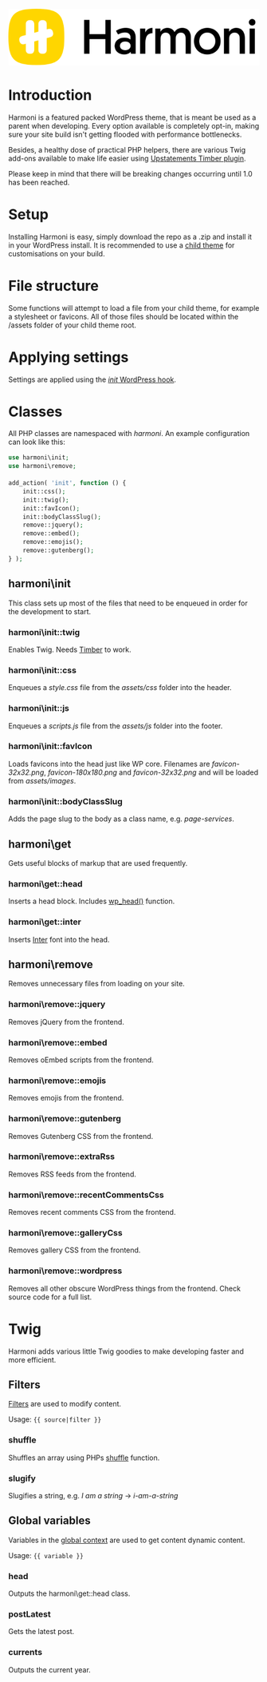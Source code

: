 ![logo](assets/images/logoGithub.svg)

# Introduction
Harmoni is a featured packed WordPress theme, that is meant be used as a parent when developing. Every option available is completely opt-in, making sure your site build isn't getting flooded with performance bottlenecks.

Besides, a healthy dose of practical PHP helpers, there are various Twig add-ons available to make life easier using [Upstatements Timber plugin](https://www.upstatement.com/timber/).

Please keep in mind that there will be breaking changes occurring until 1.0 has been reached.

# Setup
Installing Harmoni is easy, simply download the repo as a .zip and install it in your WordPress install. It is recommended to use a [child theme](https://developer.wordpress.org/themes/advanced-topics/child-themes/) for customisations on your build.

# File structure
Some functions will attempt to load a file from your child theme, for example a stylesheet or favicons. All of those files should be located within the /assets folder of your child theme root.

# Applying settings
Settings are applied using the [*init* WordPress hook](https://developer.wordpress.org/reference/hooks/init/).

# Classes
All PHP classes are namespaced with *harmoni*. An example configuration can look like this:

```php
use harmoni\init;
use harmoni\remove;

add_action( 'init', function () {
	init::css();
	init::twig();
	init::favIcon();
	init::bodyClassSlug();
	remove::jquery();
	remove::embed();
	remove::emojis();
	remove::gutenberg();
} );
```

## harmoni\init
This class sets up most of the files that need to be enqueued in order for the development to start.

### harmoni\init::twig
Enables Twig. Needs [Timber](https://www.upstatement.com/timber/) to work.

### harmoni\init::css
Enqueues a *style.css* file from the *assets/css* folder into the header.

### harmoni\init::js
Enqueues a *scripts.js* file from the *assets/js* folder into the footer.

### harmoni\init::favIcon
Loads favicons into the head just like WP core. Filenames are *favicon-32x32.png*, *favicon-180x180.png* and *favicon-32x32.png* and will be loaded from *assets/images*.

### harmoni\init::bodyClassSlug
Adds the page slug to the body as a class name, e.g. *page-services*.

## harmoni\get
Gets useful blocks of markup that are used frequently.

### harmoni\get::head
Inserts a head block. Includes [wp_head()](https://developer.wordpress.org/reference/functions/wp_head/) function.

### harmoni\get::inter
Inserts [Inter](https://rsms.me/inter/) font into the head.

## harmoni\remove
Removes unnecessary files from loading on your site. 

### harmoni\remove::jquery
Removes jQuery from the frontend.

### harmoni\remove::embed
Removes oEmbed scripts from the frontend.

### harmoni\remove::emojis
Removes emojis from the frontend.

### harmoni\remove::gutenberg
Removes Gutenberg CSS from the frontend.

### harmoni\remove::extraRss
Removes RSS feeds from the frontend.

### harmoni\remove::recentCommentsCss
Removes recent comments CSS from the frontend.

### harmoni\remove::galleryCss
Removes gallery CSS from the frontend.

### harmoni\remove::wordpress
Removes all other obscure WordPress things from the frontend. Check source code for a full list.

# Twig
Harmoni adds various little Twig goodies to make developing faster and more efficient.

## Filters
[Filters](https://timber.github.io/docs/v2/guides/filters/#general-filters) are used to modify content.

Usage: ```{{ source|filter }}```

### shuffle
Shuffles an array using PHPs [shuffle](https://www.php.net/manual/en/function.shuffle.php) function.

### slugify
Slugifies a string, e.g. *I am a string* -> *i-am-a-string*

## Global variables
Variables in the [global context](https://timber.github.io/docs/v2/guides/context/) are used to get content dynamic content.

Usage: ```{{ variable }}```

### head
Outputs the harmoni\get::head class.

### postLatest
Gets the latest post.

### currents
Outputs the current year.